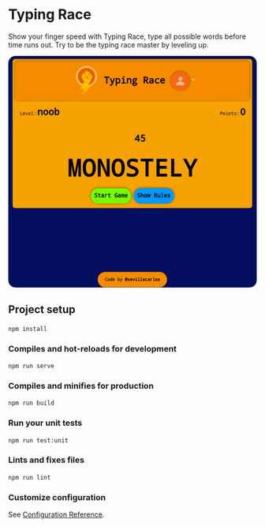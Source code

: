 # Typing Race
Show your finger speed with Typing Race, type all possible words before time runs out.
Try to be the typing race master by leveling up.

![Typing Race Image!](/assets/images/typing-race-image.png "Typing Race")
## Project setup
```
npm install
```

### Compiles and hot-reloads for development
```
npm run serve
```

### Compiles and minifies for production
```
npm run build
```

### Run your unit tests
```
npm run test:unit
```

### Lints and fixes files
```
npm run lint
```

### Customize configuration
See [Configuration Reference](https://cli.vuejs.org/config/).
